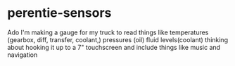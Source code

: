 # perentie-sensors
Ado I'm making a gauge for my truck to read things like temperatures (gearbox, diff, transfer, coolant,) pressures (oil) fluid levels(coolant) thinking about hooking it up to a 7" touchscreen  and include things like music and navigation
